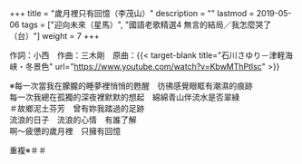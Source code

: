 +++
title = "歲月裡只有回憶（李茂山）"
description = ""
lastmod = 2019-05-06
tags = ["迎向未來（星馬）", "國語老歌精選4 無言的結局／我怎麼哭了（台）"]
weight = 7
+++

作詞：小西　作曲：三木剛　原曲：{{< target-blank title="石川さゆり－津軽海峡・冬景色" url="https://www.youtube.com/watch?v=KbwMThPtlsc" >}}

※每一次當我在朦朧的睡夢裡悄悄的甦醒　彷彿感覺眼眶有潮濕的痕跡  
每一次我總在孤獨的深夜裡默默的想起　綿綿青山伴流水是否翠綠  
＃故鄉泥土芬芳　曾有妳我踏過的足跡  
流浪的日子　流浪的心情　有誰了解  
啊～疲憊的歲月裡　只擁有回憶  

重複※＃＃